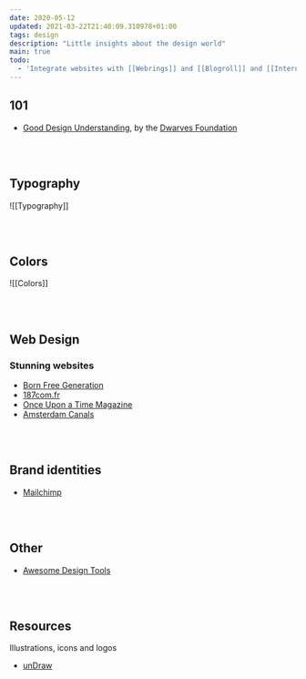 ```yaml
---
date: 2020-05-12
updated: 2021-03-22T21:40:09.310978+01:00
tags: design
description: "Little insights about the design world"
main: true
todo:
  - 'Integrate websites with [[Webrings]] and [[Blogroll]] and [[Internet Awesomeness]]'
---
```

## 101

- [Good Design Understanding](https://dwarves.foundation/n/good-design-understanding/ "Good Design Understanding on Dwarves' Foundation website"), by the [Dwarves Foundation](https://dwarves.foundation "The Dwarves Foundation website")

<br>
<br>

## Typography

![[Typography]]

<br>
<br>

## Colors

![[Colors]]

<br>
<br>

## Web Design

### Stunning websites

- [Born Free Generation](https://www.bornfreegeneration.com "Born Free Generation")
- [187com.fr](https://187com.fr)
- [Once Upon a Time Magazine](https://www.onceuponatimemag.com "Once Upon a Time Magazine")
- [Amsterdam Canals](https://canals-amsterdam.nl "Amsterdam Canals")

<br>
<br>

## Brand identities

- [Mailchimp](https://mailchimp.com/design "Mailchimp design page")

<br>
<br>

## Other

- [Awesome Design Tools](https://github.com/goabstract/Awesome-Design-Tools "Awesome Design Tools on GitHub")

<br>
<br>

## Resources

Illustrations, icons and logos

- [unDraw](https://undraw.co "unDraw")